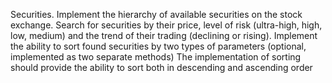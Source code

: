Securities. Implement the hierarchy of available securities on the stock exchange. Search for securities by their price, level of risk (ultra-high, high, low, medium) and the trend of their trading (declining or rising).
Implement the ability to sort found securities by two types of parameters (optional, implemented as two separate methods)
The implementation of sorting should provide the ability to sort both in descending and ascending order
